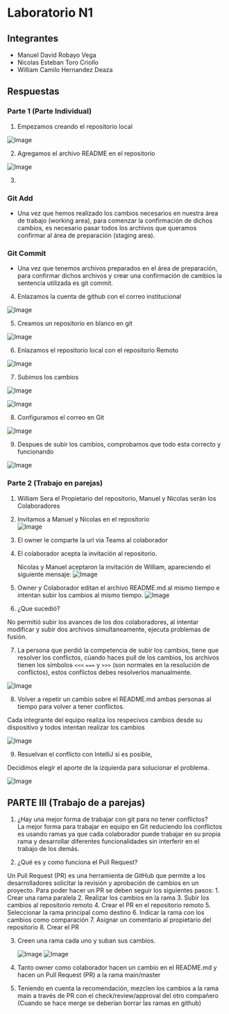 # Laboratorio N1
## Integrantes
- Manuel David Robayo Vega
- Nicolas Esteban Toro Criollo
- William Camilo Hernandez Deaza
## Respuestas
### Parte 1 (Parte Individual) 
1. Empezamos creando el repositorio local

![Image](/Images/Imagen1.png)

2. Agregamos el archivo README en el repositorio

![Image](/Images/Screenshot%202025-01-22%20081230.png)

3. 
### Git Add
- Una vez que hemos realizado los cambios necesarios en nuestra área de trabajo (working area), para comenzar la confirmación de dichos cambios, es necesario pasar todos los archivos que queramos confirmar al área de preparación (staging area).
### Git Commit
- Una vez que tenemos archivos preparados en el área de preparación, para confirmar dichos archivos y crear una confirmación de cambios la sentencia utilizada es git commit.

4. Enlazamos la cuenta de github con el correo institucional

![Image](/Images/Screenshot%202025-01-22%20082652.png)

5. Creamos un repositorio en blanco en git

![Image](/Images/Screenshot%202025-01-22%20085406.png)

6. Enlazamos el repositorio local con el repositorio Remoto

![Image](/Images/Screenshot%202025-01-22%20082320.png)

7. Subimos los cambios

![Image](/Images/Screenshot%202025-01-22%20083237.png)

![Image](/Images/Screenshot%202025-01-22%20083307.png)

8. Configuramos el correo en Git

![Image](/Images/Screenshot%202025-01-22%20084742.png)


9. Despues de subir los cambios, comprobamos que todo esta correcto y funcionando

![Image](/Images/Screenshot%202025-01-22%20085622.png)

### Parte 2 (Trabajo en parejas)
1. William Sera el Propietario del repositorio, Manuel y Nicolas serán los Colaboradores

2. Invitamos a Manuel y Nicolas en el repositorio  
![Image](/Images/Screenshot%202025-01-22%20092143.png)

3.	El owner le comparte la url via Teams al colaborador

4. El colaborador acepta la invitación al repositorio.

    Nicolas y Manuel aceptaron la invitación de William, apareciendo el siguiente mensaje:
   ![Image](/Images/toro03.jpg)

5.	Owner y Colaborador editan el archivo README.md al mismo tiempo e intentan subir los cambios al mismo tiempo.
    ![Image](/Images/man01.png)

6.	¿Que sucedió?

No permitió subir los avances de los dos colaboradores, al intentar modificar y subir dos archivos simultaneamente, ejecuta problemas de fusión.

7.	La persona que perdió la competencia de subir los cambios, tiene que resolver los conflictos, cúando haces pull de los cambios, los archivos tienen los símbolos `<<<` `===` y `>>>` (son normales en la resolución de conflictos), estos conflictos debes resolverlos manualmente.

![Image](/Images/toro04.png)
         
8.	Volver a repetir un cambio sobre el README.md ambas personas al tiempo para volver a tener conflictos.

Cada integrante del equipo realiza los respecivos cambios desde su dispositivo y todos intentan realizar los cambios

![Image](/Images/toro02.jpg)

9.	Resuelvan el conflicto con IntelliJ si es posible,

Decidimos elegir el aporte de la izquierda para solucionar el problema.

   ![Image](/Images/man04.png)

## PARTE III (Trabajo de a parejas)
1.	¿Hay una mejor forma de trabajar con git para no tener conflictos?  
La mejor forma para trabajar en equipo en Git reduciendo los conflictos es usando ramas ya que cada colaborador puede trabajar
en su propia rama y desarrollar diferentes funcionalidades sin interferir en el trabajo de los demás.

2. ¿Qué es y como funciona el Pull Request?

Un Pull Request (PR) es una herramienta de GitHub que permite a los desarrolladores solicitar la revisión y aprobación de cambios en un proyecto.
Para poder hacer un PR se deben seguir los siguientes pasos:
    1. Crear una rama paralela
    2. Realizar los cambios en la rama
    3. Subir los cambios al repositorio remoto
    4. Crear el PR en el repositorio remoto
    5. Seleccionar la rama principal como destino
    6. Indicar la rama con los cambios como comparación
    7. Asignar un comentario al propietario del repositorio
    8. Crear el PR

3. Creen una rama cada uno y suban sus cambios.  

   ![Image](/Images/man05.png)
   ![Image](/Images/William1.png)

4.	Tanto owner como colaborador hacen un cambio en el README.md y hacen un Pull Request (PR) a la rama main/master

5.	Teniendo en cuenta la recomendación, mezclen los cambios a la rama main a través de PR con el check/review/approval del otro compañero (Cuando se hace merge se deberían borrar las ramas en github)


